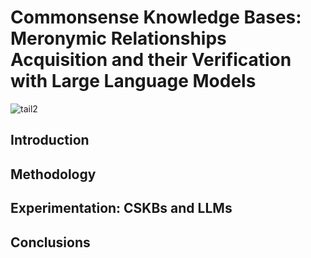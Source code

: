 # Commonsense Knowledge Bases: Meronymic Relationships Acquisition and their Verification with Large Language Models
![tail2](https://github.com/user-attachments/assets/225614dc-c890-476b-b932-7896e00dc809)

## Introduction

## Methodology

## Experimentation: CSKBs and LLMs

## Conclusions

